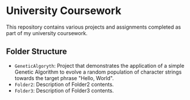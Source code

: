 # University Coursework

This repository contains various projects and assignments completed as part of my university coursework.

## Folder Structure

- `GeneticAlgoryth`: Project that demonstrates the application of a simple Genetic Algorithm to evolve a random population of character strings towards the target phrase "Hello, World".
- `Folder2`: Description of Folder2 contents.
- `Folder3`: Description of Folder3 contents.
